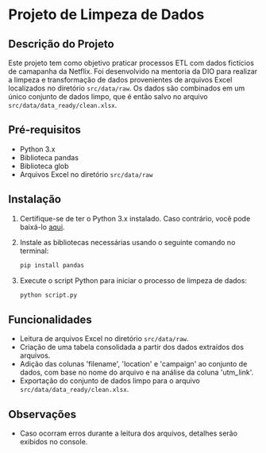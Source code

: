 # Projeto de Limpeza de Dados

## Descrição do Projeto

Este projeto tem como objetivo praticar processos ETL com dados fictícios de camapanha da Netflix. Foi desenvolvido na mentoria da DIO para realizar a limpeza e transformação de dados provenientes de arquivos Excel localizados no diretório `src/data/raw`. Os dados são combinados em um único conjunto de dados limpo, que é então salvo no arquivo `src/data/data_ready/clean.xlsx`.

## Pré-requisitos

- Python 3.x
- Biblioteca pandas
- Biblioteca glob
- Arquivos Excel no diretório `src/data/raw`

## Instalação

1. Certifique-se de ter o Python 3.x instalado. Caso contrário, você pode baixá-lo [aqui](https://www.python.org/downloads/).

2. Instale as bibliotecas necessárias usando o seguinte comando no terminal:

    ```bash
    pip install pandas
    ```

3. Execute o script Python para iniciar o processo de limpeza de dados:

    ```bash
    python script.py
    ```

## Funcionalidades

- Leitura de arquivos Excel no diretório `src/data/raw`.
- Criação de uma tabela consolidada a partir dos dados extraídos dos arquivos.
- Adição das colunas 'filename', 'location' e 'campaign' ao conjunto de dados, com base no nome do arquivo e na análise da coluna 'utm_link'.
- Exportação do conjunto de dados limpo para o arquivo `src/data/data_ready/clean.xlsx`.

## Observações

- Caso ocorram erros durante a leitura dos arquivos, detalhes serão exibidos no console.
